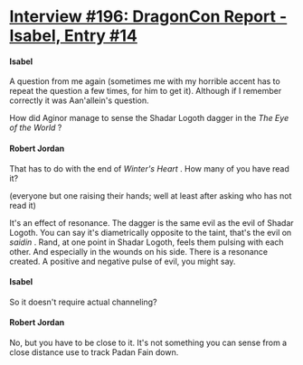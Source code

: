 # [Interview #196: DragonCon Report - Isabel, Entry #14](https://www.theoryland.com/intvmain.php?i=196#14)

#### Isabel

A question from me again (sometimes me with my horrible accent has to repeat the question a few times, for him to get it). Although if I remember correctly it was Aan'allein's question.

How did Aginor manage to sense the Shadar Logoth dagger in the
*The Eye of the World*
?

#### Robert Jordan

That has to do with the end of
*Winter's Heart*
. How many of you have read it?

(everyone but one raising their hands; well at least after asking who has not read it)

It's an effect of resonance. The dagger is the same evil as the evil of Shadar Logoth. You can say it's diametrically opposite to the taint, that's the evil on
*saidin*
. Rand, at one point in Shadar Logoth, feels them pulsing with each other. And especially in the wounds on his side. There is a resonance created. A positive and negative pulse of evil, you might say.

#### Isabel

So it doesn't require actual channeling?

#### Robert Jordan

No, but you have to be close to it. It's not something you can sense from a close distance use to track Padan Fain down.

